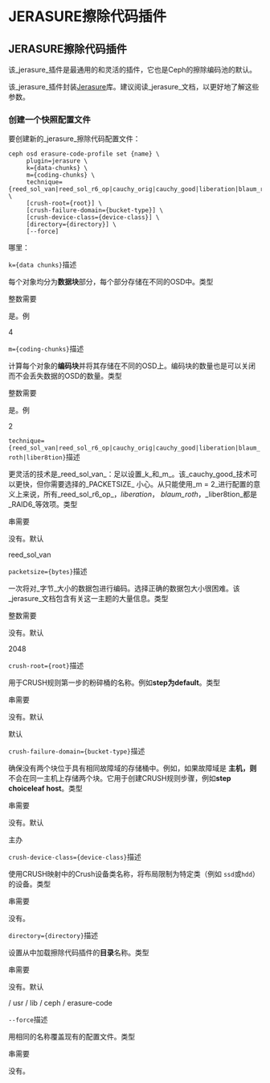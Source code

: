 # JERASURE擦除代码插件

## JERASURE擦除代码插件

该_jerasure_插件是最通用的和灵活的插件，它也是Ceph的擦除编码池的默认。

该_jerasure_插件封装[Jerasure](http://jerasure.org/)库。建议阅读_jerasure_文档，以更好地了解这些参数。

### 创建一个快照配置文件

要创建新的_jerasure_擦除代码配置文件：

```text
ceph osd erasure-code-profile set {name} \
     plugin=jerasure \
     k={data-chunks} \
     m={coding-chunks} \
     technique={reed_sol_van|reed_sol_r6_op|cauchy_orig|cauchy_good|liberation|blaum_roth|liber8tion} \
     [crush-root={root}] \
     [crush-failure-domain={bucket-type}] \
     [crush-device-class={device-class}] \
     [directory={directory}] \
     [--force]
```

哪里：

`k={data chunks}`描述

每个对象均分为**数据块**部分，每个部分存储在不同的OSD中。类型

整数需要

是。例

4

`m={coding-chunks}`描述

计算每个对象的**编码块**并将其存储在不同的OSD上。编码块的数量也是可以关闭而不会丢失数据的OSD的数量。类型

整数需要

是。例

2

`technique={reed_sol_van|reed_sol_r6_op|cauchy_orig|cauchy_good|liberation|blaum_roth|liber8tion}`描述

更灵活的技术是_reed\_sol\_van_：足以设置_k_和_m_。该_cauchy\_good_技术可以更快，但你需要选择的_PACKETSIZE_ 小心。从只能使用_m = 2_进行配置的意义上来说，所有_reed\_sol\_r6\_op_，_liberation_， _blaum\_roth_，_liber8tion_都是_RAID6_等效项。类型

串需要

没有。默认

reed\_sol\_van

`packetsize={bytes}`描述

一次将对_字节_大小的数据包进行编码。选择正确的数据包大小很困难。该 _jerasure_文档包含有关这一主题的大量信息。类型

整数需要

没有。默认

2048

`crush-root={root}`描述

用于CRUSH规则第一步的粉碎桶的名称。例如**step为default**。类型

串需要

没有。默认

默认

`crush-failure-domain={bucket-type}`描述

确保没有两个块位于具有相同故障域的存储桶中。例如，如果故障域是 **主机，则**不会在同一主机上存储两个块。它用于创建CRUSH规则步骤，例如**step choiceleaf host**。类型

串需要

没有。默认

主办

`crush-device-class={device-class}`描述

使用CRUSH映射中的Crush设备类名称，将布局限制为特定类（例如 `ssd`或`hdd`）的设备。类型

串需要

没有。

`directory={directory}`描述

设置从中加载擦除代码插件的**目录**名称。类型

串需要

没有。默认

/ usr / lib / ceph / erasure-code

`--force`描述

用相同的名称覆盖现有的配置文件。类型

串需要

没有。

